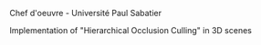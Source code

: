 Chef d'oeuvre - Université Paul Sabatier

Implementation of "Hierarchical Occlusion Culling" in 3D scenes